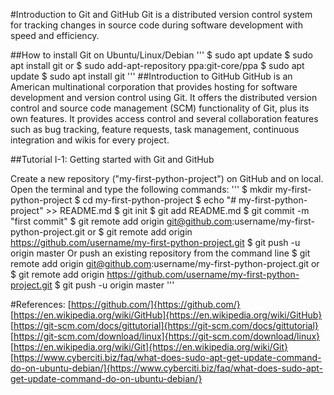 #Introduction to Git and GitHub
Git is a distributed version control system for tracking changes in source code during software development with speed and efficiency.

##How to install Git on Ubuntu/Linux/Debian
'''
$ sudo apt update
$ sudo apt install git or 
$ sudo add-apt-repository ppa:git-core/ppa
$ sudo apt update
$ sudo apt install git
'''
##Introduction to GitHub
GitHub is an American multinational corporation that provides hosting for software development and version control using Git. It offers the distributed version control and source code management (SCM) functionality of Git, plus its own features. It provides access control and several collaboration features such as bug tracking, feature requests, task management, continuous integration and wikis for every project.

##Tutorial I-1: Getting started with Git and GitHub

Create a new repository  ("my-first-python-project") on GitHub and on local. Open the terminal and type the following commands:
'''
$ mkdir my-first-python-project
$ cd my-first-python-project
$ echo "# my-first-python-project" >> README.md
$ git init
$ git add README.md
$ git commit -m "first commit"
$ git remote add origin git@github.com:username/my-first-python-project.git or 
$ git remote add origin https://github.com/username/my-first-python-project.git	$ git push -u origin master 
Or push an existing repository from the command line
$ git remote add origin git@github.com:username/my-first-python-project.git or 
$ git remote add origin https://github.com/username/my-first-python-project.git
$ git push -u origin master
'''

#References:
[https://github.com/]{https://github.com/}
[https://en.wikipedia.org/wiki/GitHub]{https://en.wikipedia.org/wiki/GitHub}
[https://git-scm.com/docs/gittutorial]{https://git-scm.com/docs/gittutorial}
[https://git-scm.com/download/linux]{https://git-scm.com/download/linux}
[https://en.wikipedia.org/wiki/Git]{https://en.wikipedia.org/wiki/Git}
[https://www.cyberciti.biz/faq/what-does-sudo-apt-get-update-command-do-on-ubuntu-debian/]{https://www.cyberciti.biz/faq/what-does-sudo-apt-get-update-command-do-on-ubuntu-debian/}
